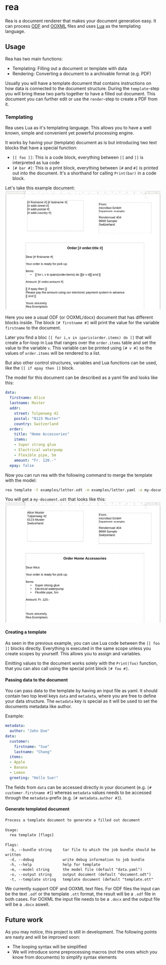 # rea
Rea is a document renderer that makes your document generation easy.
It can process [ODF](https://www.libreoffice.org/discover/what-is-opendocument/)
and [OOXML](https://support.microsoft.com/en-gb/office/open-xml-formats-and-file-name-extensions-5200d93c-3449-4380-8e11-31ef14555b18) files
and uses [Lua](https://www.lua.org/) as the templating language.

## Usage
Rea has two main functions:

- Templating: Filling out a document or template with data
- Rendering: Converting a document to a archivable format (e.g. PDF)

Usually you will have a template document that contains instructions on how data
is connected to the document structure. During the `template`-step you will bring
these two parts together to have a filled out document. This document you can
further edit or use the `render`-step to create a PDF from it.

### Templating
Rea uses Lua as it's templating language. This allows you to have a well known,
simple and convenient yet powerful processing engine.

It works by having your (template) document as is but introducing two text blocks
that have a special function:

- `[[ foo ]]`: This is a code block, everything between `[[` and `]]` is interpreted as lua code
- `[# bar #]`: This is a print block, everything between `[#` and `#]` is printed out into the document. It's a shorthand for calling `Print(bar)` in a code block.

Let's take this example document:
![A rea template document example](doc/readme-template.png)

Here you see a usual ODF (or OOXML/docx) document that has different blocks inside.
The block `[# firstname #]` will print the value for the variable `firstname` to the document.

Later you find a bloc `[[ for i,v in iparis(order.items) do ]]` that will create a for-loop in
Lua that ranges over the `order.items` table and set the value to the variable `v`.
This variable can be printed using `[# v #]` so the values of `order.items` will be rendered
to a list.

But also other control structures, variables and Lua functions can be used, like the `[[ if epay then ]]`
block.

The model for this document can be described as a yaml file and looks like this:
```yaml
data:
  firstname: Alice
  lastname: Muster
  addr:
    street: Tulpenweg 42
    postal: "0123 Muster"
    country: Switzerland
  order:
    title: "Home Accessories"
    items:
    - Super strong glue
    - Electrical waterpump
    - Flexible pipe, 5m
    amount: "Fr. 120.-"
  epay: false
```

Now you can run rea with the following command to merge the template with the model:
```bash
rea template -t examples/letter.odt -m examples/letter.yaml -o my-document.odt
```

You will get a `my-document.odt` that looks like this:
![A rea document that was rendered](doc/readme-rendered.png)

#### Creating a template
As seen in the previous example, you can use Lua code between the `[[ foo ]]` blocks directly.
Everything is executed in the same scope unless you create scopes by yourself. This
allows you to assign and variables.

Emitting values to the document works solely with the `Print(foo)` function, that you
can also call using the special print block `[# foo #]`.

#### Passing data to the document
You can pass data to the template by having an input file as yaml. It should contain
two top level keys `data` and `metadata`, where you are free to define your data structure.
The `metadata` key is special as it will be used to set the documents metadata like author.

Example:
```yaml
metadata:
  author: "John Doe"
data:
  customer:
    firstname: "Sue"
    lastname: "Chang"
  items:
  - Apple
  - Banana
  - Lemon
  greeting: "Hello Sue!"
```

The fields from `data` can be accessed directly in your document (e.g. `[# customer.firstname #]`)
whereas `metadata` values needs to be accessed through the `metadata`-prefix (e.g. `[# metadata.author #]`).

#### Generate templated document
```plaintext
Process a template document to generate a filled out document

Usage:
  rea template [flags]

Flags:
  -b, --bundle string     tar file to which the job bundle should be written
  -d, --debug             write debug information to job bundle
  -h, --help              help for template
  -m, --model string      the model file (default "data.yaml")
  -o, --output string     output document (default "document.odt")
  -t, --template string   template document (default "template.ott"
```

We currently support ODF and OOXML text files.
For ODF files the input can be the text `.odf` or the template `.ott` format, the result will be a `.odf` file in both cases.
For OOXML the input file needs to be a `.docx` and the output file will be a `.docx` aswell.

## Future work
As you may notice, this project is still in development. The following points
are nasty and will be improved soon:

- The looping syntax will be simplified
- We will introduce some preprocessing macros (not the ones which you know from documents) to simplify syntax elements

